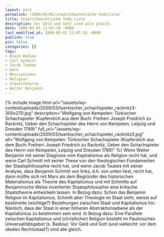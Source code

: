 ```yaml
---
layout: post
permalink: /2009/03/01/staatstheoretische-todoliste/
title: Staatstheoretische Todo-Liste
description: Vor Geld und Gott sind alle gleich.
date: 2009-03-01 11:07:18 -0000
last_modified_at: 2009-03-01 11:07:18 -0000
publish: true
pin: false
categories: []
tags:
- Alain Badiou
- Carl Schmitt
- Jacob Taubes
- marx
- Messianismus
- Religion
- Staatstheorie
- Walter Benjamin
---
```

{% include image.html url="/assets/wp-content/uploads/2009/03/tuerkischer_schachspieler_racknitz3-300x270.jpg" description="Wolfgang von Kempelen: Türkischer Schachspieler (Kupferstich aus dem Buch: Freiherr Joseph Friedrich zu Racknitz, Ueber den Schachspieler des Herrn von Kempelen, Leipzig und Dresden 1789)" full_url="/assets/wp-content/uploads/2009/03/tuerkischer_schachspieler_racknitz3.jpg" alt="Wolfgang von Kempelen: Türkischer Schachspieler \(Kupferstich aus dem Buch: Freiherr Joseph Friedrich zu Racknitz, Ueber den Schachspieler des Herrn von Kempelen, Leipzig und Dresden 1789\)" %} 
Wenn Walter Benjamin mit seiner Diagnose vom Kapitalismus als Religion recht hat, und wenn Carl Schmitt mit seiner These von den theologischen Fundamenten der Staatsphilosophie recht hat, und wenn Jacob Taubes mit seiner Analyse, dass Benjamin Schmitt von links, d.h. von unten liest, recht hat, dann müßte sich mit Marx als dem Begründer des historischen Materialismus als Theorie des Kapitalismus und mit Schmitts auf Benjaminsche Weise invertierter Staatsphilosophie eine kritische Staatstheorie entwickeln lassen. In Bezug dazu: Schon das Benjamin Religion im Kapitalismus, Schmitt aber Theologie im Staat sieht, weisst auf bestimmte (wichtige?) Beziehungen zwischen Staat und Kapitalismus hin. Nämlich, dass der Staat in einer höheren Abstraktionsebene als der Kapitalismus zu bestimmen sein wird. In Bezug dazu: Eine Parallele zwischen Kapitalismus und (christlicher) Religion besteht im Paulinischen Universalitätsgebot (s. Badiou): Vor Geld und Gott (und vielleicht: vor dem idealen Rechtsstaat?) sind alle gleich.

